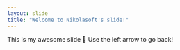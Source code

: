 ```yaml
---
layout: slide
title: "Welcome to Nikolasoft's slide!"
---
```

This is my awesome slide :tada:
Use the left arrow to go back!

